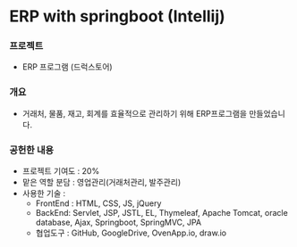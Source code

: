 # ERP with springboot (Intellij)

### 프로젝트

   * ERP 프로그램 (드럭스토어)

### 개요

   * 거래처, 물품, 재고, 회계를 효율적으로 관리하기 위해 ERP프로그램을 만들었습니다.
  
### 공헌한 내용

   * 프로젝트 기여도 : 20%
   * 맡은 역할 분담 : 영업관리(거래처관리, 발주관리)
   * 사용한 기술 :
       * FrontEnd : HTML, CSS, JS, jQuery
       * BackEnd: Servlet, JSP, JSTL, EL, Thymeleaf, Apache Tomcat, 
                  oracle database, Ajax, Springboot, SpringMVC, JPA
       * 협업도구 : GitHub, GoogleDrive, OvenApp.io, draw.io
